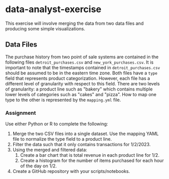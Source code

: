 # data-analyst-exercise
This exercise will involve merging the data from two data files and producing some simple
visualizations.
## Data Files
The purchase history from two point of sale systems are contained in the following files `detroit_purchases.csv` and
`new_york_purchases.csv`. It is important to note that the timestamps contained in `detroit_purchases.csv` should be
assumed to be in the eastern time zone.
Both files have a `type` field that represents product categorization. However, each file has a different level of
granularity with respect to this field. There are two levels of granularity: a product line such as "bakery" which
contains multiple lower levels of categories such as "cakes" and "pizza". How to map one type to the other is
represented by the `mapping.yml` file.
### Assignment
Use either Python or R to complete the following:
1. Merge the two CSV files into a single dataset. Use the mapping YAML file to normalize the type field to a product
line.
2. Filter the data such that it only contains transactions for 1/2/2023.
3. Using the merged and filtered data:
   1. Create a bar chart that is total revenue in each product line for 1/2.
   2. Create a histogram for the number of items purchased for each hour of the day on 1/2.
4. Create a GitHub repository with your scripts/notebooks.